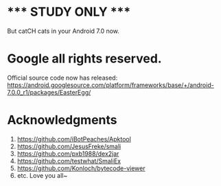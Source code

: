 # *** STUDY ONLY ***
But catCH cats in your Android 7.0 now.

# Google all rights reserved.
Official source code now has released:  
https://android.googlesource.com/platform/frameworks/base/+/android-7.0.0_r1/packages/EasterEgg/

# Acknowledgments
1. https://github.com/iBotPeaches/Apktool
2. https://github.com/JesusFreke/smali
3. https://github.com/pxb1988/dex2jar
4. https://github.com/testwhat/SmaliEx
5. https://github.com/Konloch/bytecode-viewer
6. etc. Love you all~
